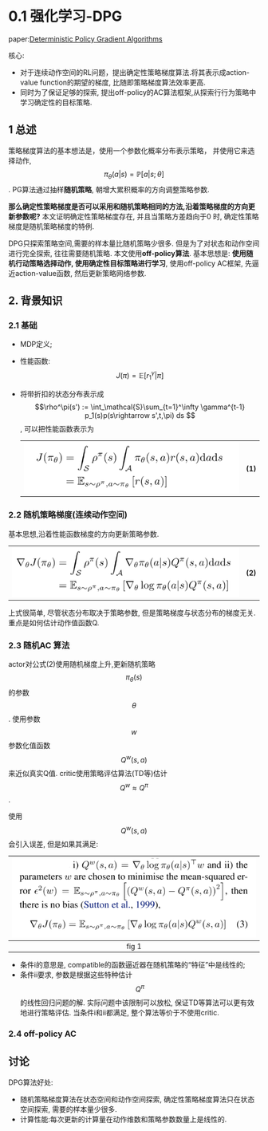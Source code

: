 # 0.1 强化学习-DPG

paper:[Deterministic Policy Gradient Algorithms](https://hal.inria.fr/file/index/docid/938992/filename/dpg-icml2014.pdf)

核心:
- 对于连续动作空间的RL问题，提出确定性策略梯度算法.将其表示成action-value function的期望的梯度, 比随即策略梯度算法效率更高.
- 同时为了保证足够的探索, 提出off-policy的AC算法框架,从探索行行为策略中学习确定性的目标策略.

## 1 总述

策略梯度算法的基本想法是，使用一个参数化概率分布表示策略， 并使用它来选择动作, $$\pi_\theta(a|s)=\mathbb{P}[a|s;\theta]$$. PG算法通过抽样**随机策略**, 朝增大累积概率的方向调整策略参数.

**那么确定性策略梯度是否可以采用和随机策略相同的方法,沿着策略梯度的方向更新参数呢?** 本文证明确定性策略梯度存在, 并且当策略方差趋向于0 时, 确定性策略梯度是随机策略梯度的特例.

DPG只探索策略空间,需要的样本量比随机策略少很多. 但是为了对状态和动作空间进行完全探索, 往往需要随机策略. 本文使用**off-policy算法**. 基本思想是: **使用随机行动策略选择动作, 使用确定性目标策略进行学习**, 使用off-policy AC框架, 先逼近action-value函数, 然后更新策略网络参数.

## 2. 背景知识

### 2.1 基础

- MDP定义;
- 性能函数: $$J(\pi) = \mathbb{E}[r_1^\gamma | \pi] $$
- 将带折扣的状态分布表示成 $$\rho^\pi(s') := \int_\mathcal{S}\sum_{t=1}^\infty \gamma^{t-1} p_1(s)p(s\rightarrow s',t,\pi) ds $$, 可以把性能函数表示为
  
    <table>
        <tr>
             <th><img src="img/2020-12-08-22-07-33.png" ></th>
            <th> (1) </th>
        </tr>
    </table>
    
### 2.2 随机策略梯度(连续动作空间)

基本思想,沿着性能函数梯度的方向更新策略参数.

<table>
    <tr>
         <th><img src="img/2020-12-08-22-12-19.png" ></th>
        <th> (2) </th>
    </tr>
</table>

上式很简单, 尽管状态分布取决于策略参数, 但是策略梯度与状态分布的梯度无关. 重点是如何估计动作值函数Q.

### 2.3 随机AC 算法

actor对公式(2)使用随机梯度上升,更新随机策略$$\pi_\theta(s)$$的参数$$\theta$$. 使用参数$$w$$参数化值函数$$Q^w(s,a)$$来近似真实Q值. critic使用策略评估算法(TD等)估计$$Q^w \approx Q^\pi$$.

使用$$Q^w(s,a)$$会引入误差, 但是如果其满足:

| ![](img/2020-12-08-22-28-48.png) |
| :------------------------------: |
|              fig 1               |

- 条件i的意思是, compatible的函数逼近器在随机策略的“特征”中是线性的;
- 条件ii要求, 参数是根据这些特种估计$$Q^\pi$$的线性回归问题的解. 实际问题中该限制可以放松, 保证TD等算法可以更有效地进行策略评估. 当条件i和ii都满足, 整个算法等价于不使用critic.

### 2.4 off-policy AC


## 讨论

DPG算法好处:
- 随机策略梯度算法在状态空间和动作空间探索, 确定性策略梯度算法只在状态空间探索, 需要的样本量少很多.
- 计算性能:每次更新的计算量在动作维数和策略参数数量上是线性的.